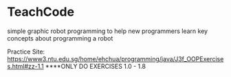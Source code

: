 # TeachCode
simple graphic robot programming to help new programmers learn key concepts about programming a robot


Practice Site: https://www3.ntu.edu.sg/home/ehchua/programming/java/J3f_OOPExercises.html#zz-1.1
****ONLY DO EXERCISES 1.0 - 1.8
